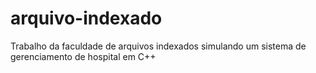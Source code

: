 # arquivo-indexado
Trabalho da faculdade de arquivos indexados simulando um sistema de gerenciamento de hospital em C++
